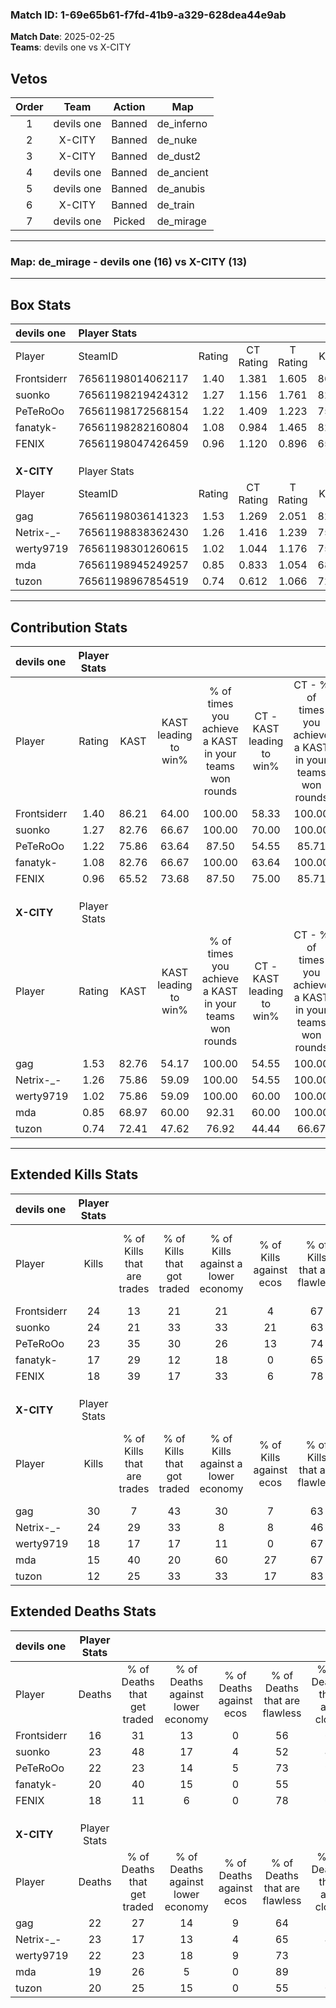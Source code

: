 ### Match ID: 1-69e65b61-f7fd-41b9-a329-628dea44e9ab  
**Match Date**: 2025-02-25  
**Teams**: devils one vs X-CITY  

## Vetos  

| Order | Team | Action | Map |
| :---: | :--: | :----: | --- |
| 1 | devils one | Banned | de_inferno |
| 2 | X-CITY | Banned | de_nuke |
| 3 | X-CITY | Banned | de_dust2 |
| 4 | devils one | Banned | de_ancient |
| 5 | devils one | Banned | de_anubis |
| 6 | X-CITY | Banned | de_train |
| 7 | devils one | Picked | de_mirage |

---  

### **Map**: de_mirage - devils one (16) vs X-CITY (13)  
---  

## Box Stats  

| **devils one** | Player Stats      |        |           |          |       |       |       |         |        |      |     |
| :- | :- | :-: | :-: | :-: | :-: | :-: | :-: | :-: | :-: | :-: | :-: |
| Player         | SteamID           | Rating | CT Rating | T Rating | KAST  |  ADR  | Kills | Assists | Deaths | K/D  | HS% |
| Frontsiderr    | 76561198014062117 |  1.40  |   1.381   |  1.605   | 86.21 | 83.4  |  24   |    7    |   16   | 1.50 | 62  |
| suonko         | 76561198219424312 |  1.27  |   1.156   |  1.761   | 82.76 | 85.4  |  24   |   10    |   23   | 1.04 | 54  |
| PeTeRoOo       | 76561198172568154 |  1.22  |   1.409   |  1.223   | 75.86 | 91.8  |  23   |    9    |   22   | 1.05 | 39  |
| fanatyk-       | 76561198282160804 |  1.08  |   0.984   |  1.465   | 82.76 | 73.5  |  17   |   11    |   20   | 0.85 | 47  |
| FENIX          | 76561198047426459 |  0.96  |   1.120   |  0.896   | 65.52 | 61.5  |  18   |    6    |   18   | 1.00 | 16  |
|                |                   |        |           |          |       |       |       |         |        |      |     |
|                |                   |        |           |          |       |       |       |         |        |      |     |
|                |                   |        |           |          |       |       |       |         |        |      |     |
| **X-CITY**     | Player Stats      |        |           |          |       |       |       |         |        |      |     |
| Player         | SteamID           | Rating | CT Rating | T Rating | KAST  |  ADR  | Kills | Assists | Deaths | K/D  | HS% |
| gag            | 76561198036141323 |  1.53  |   1.269   |  2.051   | 82.76 | 109.2 |  30   |    8    |   22   | 1.36 | 63  |
| Netrix-_-      | 76561198838362430 |  1.26  |   1.416   |  1.239   | 75.86 | 100.2 |  24   |    8    |   23   | 1.04 | 70  |
| werty9719      | 76561198301260615 |  1.02  |   1.044   |  1.176   | 75.86 | 74.2  |  18   |    9    |   22   | 0.82 | 33  |
| mda            | 76561198945249257 |  0.85  |   0.833   |  1.054   | 68.97 | 53.5  |  15   |    4    |   19   | 0.79 | 73  |
| tuzon          | 76561198967854519 |  0.74  |   0.612   |  1.066   | 72.41 | 45.5  |  12   |    4    |   20   | 0.60 | 16  |
---  

## Contribution Stats  

| **devils one** | Player Stats |       |                      |                                                        |                           |                                                             |                          |                                                            |
| :- | :-: | :-: | :-: | :-: | :-: | :-: | :-: | :-: |
| Player         |    Rating    | KAST  | KAST leading to win% | % of times you achieve a KAST in your teams won rounds | CT - KAST leading to win% | CT - % of times you achieve a KAST in your teams won rounds | T - KAST leading to win% | T - % of times you achieve a KAST in your teams won rounds |
| Frontsiderr    |     1.40     | 86.21 |        64.00         |                         100.00                         |           58.33           |                           100.00                            |          69.23           |                           100.00                           |
| suonko         |     1.27     | 82.76 |        66.67         |                         100.00                         |           70.00           |                           100.00                            |          64.29           |                           100.00                           |
| PeTeRoOo       |     1.22     | 75.86 |        63.64         |                         87.50                          |           54.55           |                            85.71                            |          72.73           |                           88.89                            |
| fanatyk-       |     1.08     | 82.76 |        66.67         |                         100.00                         |           63.64           |                           100.00                            |          69.23           |                           100.00                           |
| FENIX          |     0.96     | 65.52 |        73.68         |                         87.50                          |           75.00           |                            85.71                            |          72.73           |                           88.89                            |
|                |              |       |                      |                                                        |                           |                                                             |                          |                                                            |
|                |              |       |                      |                                                        |                           |                                                             |                          |                                                            |
|                |              |       |                      |                                                        |                           |                                                             |                          |                                                            |
| **X-CITY**     | Player Stats |       |                      |                                                        |                           |                                                             |                          |                                                            |
| Player         |    Rating    | KAST  | KAST leading to win% | % of times you achieve a KAST in your teams won rounds | CT - KAST leading to win% | CT - % of times you achieve a KAST in your teams won rounds | T - KAST leading to win% | T - % of times you achieve a KAST in your teams won rounds |
| gag            |     1.53     | 82.76 |        54.17         |                         100.00                         |           54.55           |                           100.00                            |          53.85           |                           100.00                           |
| Netrix-_-      |     1.26     | 75.86 |        59.09         |                         100.00                         |           54.55           |                           100.00                            |          63.64           |                           100.00                           |
| werty9719      |     1.02     | 75.86 |        59.09         |                         100.00                         |           60.00           |                           100.00                            |          58.33           |                           100.00                           |
| mda            |     0.85     | 68.97 |        60.00         |                         92.31                          |           60.00           |                           100.00                            |          60.00           |                           85.71                            |
| tuzon          |     0.74     | 72.41 |        47.62         |                         76.92                          |           44.44           |                            66.67                            |          50.00           |                           85.71                            |
---  

## Extended Kills Stats  

| **devils one** | Player Stats |                            |                            |                                    |                         |                              |                                 |                                       |                    |           |
| :- | :-: | :-: | :-: | :-: | :-: | :-: | :-: | :-: | :-: | :-: |
| Player         |    Kills     | % of Kills that are trades | % of Kills that got traded | % of Kills against a lower economy | % of Kills against ecos | % of Kills that are flawless | % of Kills that are close duels | % of Kills that are assisted by flash | Pistol Round Kills | AWP Kills |
| Frontsiderr    |      24      |             13             |             21             |                 21                 |            4            |              67              |                4                |                   4                   |         0          |     0     |
| suonko         |      24      |             21             |             33             |                 33                 |           21            |              63              |                8                |                   8                   |         1          |     0     |
| PeTeRoOo       |      23      |             35             |             30             |                 26                 |           13            |              74              |                4                |                   4                   |         1          |     0     |
| fanatyk-       |      17      |             29             |             12             |                 18                 |            0            |              65              |                0                |                   0                   |         5          |     0     |
| FENIX          |      18      |             39             |             17             |                 33                 |            6            |              78              |                0                |                   0                   |         0          |    10     |
|                |              |                            |                            |                                    |                         |                              |                                 |                                       |                    |           |
|                |              |                            |                            |                                    |                         |                              |                                 |                                       |                    |           |
|                |              |                            |                            |                                    |                         |                              |                                 |                                       |                    |           |
| **X-CITY**     | Player Stats |                            |                            |                                    |                         |                              |                                 |                                       |                    |           |
| Player         |    Kills     | % of Kills that are trades | % of Kills that got traded | % of Kills against a lower economy | % of Kills against ecos | % of Kills that are flawless | % of Kills that are close duels | % of Kills that are assisted by flash | Pistol Round Kills | AWP Kills |
| gag            |      30      |             7              |             43             |                 30                 |            7            |              63              |                3                |                   3                   |         2          |     0     |
| Netrix-_-      |      24      |             29             |             33             |                 8                  |            8            |              46              |               13                |                   8                   |         4          |     2     |
| werty9719      |      18      |             17             |             17             |                 11                 |            0            |              67              |                0                |                  17                   |         1          |     6     |
| mda            |      15      |             40             |             20             |                 60                 |           27            |              67              |                7                |                  13                   |         0          |     0     |
| tuzon          |      12      |             25             |             33             |                 33                 |           17            |              83              |                8                |                   0                   |         2          |     0     |
## Extended Deaths Stats  

| **devils one** | Player Stats |                             |                                   |                          |                               |                            |                           |               |
| :- | :-: | :-: | :-: | :-: | :-: | :-: | :-: | :-: |
| Player         |    Deaths    | % of Deaths that get traded | % of Deaths against lower economy | % of Deaths against ecos | % of Deaths that are flawless | % of Deaths that are close | % of Deaths while blinded | Deaths to AWP |
| Frontsiderr    |      16      |             31              |                13                 |            0             |              56               |             6              |            19             |       1       |
| suonko         |      23      |             48              |                17                 |            4             |              52               |             4              |             4             |       0       |
| PeTeRoOo       |      22      |             23              |                14                 |            5             |              73               |             9              |             9             |       1       |
| fanatyk-       |      20      |             40              |                15                 |            0             |              55               |             5              |            10             |       4       |
| FENIX          |      18      |             11              |                 6                 |            0             |              78               |             6              |             0             |       2       |
|                |              |                             |                                   |                          |                               |                            |                           |               |
|                |              |                             |                                   |                          |                               |                            |                           |               |
|                |              |                             |                                   |                          |                               |                            |                           |               |
| **X-CITY**     | Player Stats |                             |                                   |                          |                               |                            |                           |               |
| Player         |    Deaths    | % of Deaths that get traded | % of Deaths against lower economy | % of Deaths against ecos | % of Deaths that are flawless | % of Deaths that are close | % of Deaths while blinded | Deaths to AWP |
| gag            |      22      |             27              |                14                 |            9             |              64               |             5              |             5             |       1       |
| Netrix-_-      |      23      |             17              |                13                 |            4             |              65               |             4              |             4             |       2       |
| werty9719      |      22      |             23              |                18                 |            9             |              73               |             5              |             0             |       3       |
| mda            |      19      |             26              |                 5                 |            0             |              89               |             5              |             5             |       2       |
| tuzon          |      20      |             25              |                15                 |            0             |              55               |             0              |             5             |       2       |
